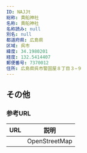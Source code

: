 ```yaml
---
ID: NAJJt
総称: 貴船神社
名称: 貴船神社
名称読み: null
別名: null
都道府県: 広島県
区域: 呉市
緯度: 34.1980201
経度: 132.5414407
郵便番号: 7370012
住所: 広島県呉市警固屋８丁目３−９
---
```


## その他

### 参考URL

| URL | 説明          |
| --- | ------------- |
|     | OpenStreetMap |
